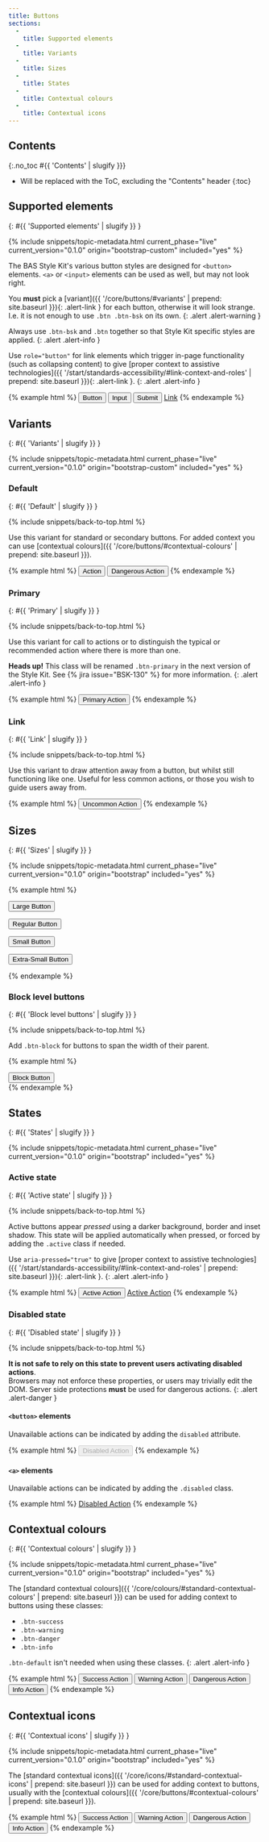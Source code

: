 ```yaml
---
title: Buttons
sections:
  -
    title: Supported elements
  -
    title: Variants
  -
    title: Sizes
  -
    title: States
  -
    title: Contextual colours
  -
    title: Contextual icons
---
```


## Contents
{:.no_toc #{{ 'Contents' | slugify }}}

* Will be replaced with the ToC, excluding the "Contents" header
{:toc}

## Supported elements
{: #{{ 'Supported elements' | slugify }} }

{% include snippets/topic-metadata.html current_phase="live" current_version="0.1.0" origin="bootstrap-custom" included="yes" %}

The BAS Style Kit's various button styles are designed for <code>&lt;button&gt;</code> elements.
<code>&lt;a&gt;</code> or <code>&lt;input&gt;</code> elements can be used as well, but may not look right.

You **must** pick a [variant]({{ '/core/buttons/#variants' | prepend: site.baseurl }}){: .alert-link } for each button,
otherwise it will look strange. I.e. it is not enough to use `.btn .btn-bsk` on its own.
{: .alert .alert-warning }

Always use `.btn-bsk` and `.btn` together so that Style Kit specific styles are applied.
{: .alert .alert-info }

Use `role="button"` for link elements which trigger in-page functionality (such as collapsing
content) to give
[proper context to assistive technologies]({{ '/start/standards-accessibility/#link-context-and-roles' | prepend: site.baseurl }}){: .alert-link }.
{: .alert .alert-info }

{% example html %}
<button class="btn btn-bsk btn-default" type="submit">Button</button>
<input class="btn btn-bsk btn-default" type="button" value="Input">
<input class="btn btn-bsk btn-default" type="submit" value="Submit">
<a class="btn btn-bsk btn-default" href="#" role="button">Link</a>
{% endexample %}

## Variants
{: #{{ 'Variants' | slugify }} }

{% include snippets/topic-metadata.html current_phase="live" current_version="0.1.0" origin="bootstrap-custom" included="yes" %}

### Default
{: #{{ 'Default' | slugify }} }

{% include snippets/back-to-top.html %}

Use this variant for standard or secondary buttons. For added context you can use
[contextual colours]({{ '/core/buttons/#contextual-colours' | prepend: site.baseurl }}).

{% example html %}
<button class="btn btn-bsk btn-default" type="submit">Action</button>
<button class="btn btn-bsk btn-danger" type="submit">Dangerous Action</button>
{% endexample %}

### Primary
{: #{{ 'Primary' | slugify }} }

{% include snippets/back-to-top.html %}

Use this variant for call to actions or to distinguish the typical or recommended action where there is more than one.

**Heads up!** This class will be renamed `.btn-primary` in the next version of the Style Kit. See
{% jira issue="BSK-130" %} for more information.
{: .alert .alert-info }

{% example html %}
<button class="btn btn-bsk btn-bsk-primary" type="submit">Primary Action</button>
{% endexample %}

### Link
{: #{{ 'Link' | slugify }} }

{% include snippets/back-to-top.html %}

Use this variant to draw attention away from a button, but whilst still functioning like one. Useful for less common
actions, or those you wish to guide users away from.

{% example html %}
<button class="btn btn-bsk btn-link" type="submit">Uncommon Action</button>
{% endexample %}

## Sizes
{: #{{ 'Sizes' | slugify }} }

{% include snippets/topic-metadata.html current_phase="live" current_version="0.1.0" origin="bootstrap" included="yes" %}

{% example html %}
<p><button class="btn btn-bsk btn-default btn-lg" type="submit">Large Button</button></p>
<p><button class="btn btn-bsk btn-default" type="submit">Regular Button</button></p>
<p><button class="btn btn-bsk btn-default btn-sm" type="submit">Small Button</button></p>
<p><button class="btn btn-bsk btn-default btn-xs" type="submit">Extra-Small Button</button></p>
{% endexample %}

### Block level buttons
{: #{{ 'Block level buttons' | slugify }} }

{% include snippets/back-to-top.html %}

Add `.btn-block` for buttons to span the width of their parent.

{% example html %}
<div class="row">
  <div class="col-md-6 col-md-offset-3">
    <button class="btn btn-bsk btn-default btn-block" type="submit">Block Button</button>
  </div>
</div>
{% endexample %}

## States
{: #{{ 'States' | slugify }} }

{% include snippets/topic-metadata.html current_phase="live" current_version="0.1.0" origin="bootstrap" included="yes" %}

### Active state
{: #{{ 'Active state' | slugify }} }

{% include snippets/back-to-top.html %}

Active buttons appear *pressed* using a darker background, border and inset shadow. This state will be applied
automatically when pressed, or forced by adding the `.active` class if needed.

Use `aria-pressed="true"` to give
[proper context to assistive technologies]({{ '/start/standards-accessibility/#link-context-and-roles' | prepend: site.baseurl }}){: .alert-link }.
{: .alert .alert-info }

{% example html %}
<button class="btn btn-bsk btn-default active">Active Action</button>
<a class="btn btn-bsk btn-default active" href="#" role="button">Active Action</a>
{% endexample %}

### Disabled state
{: #{{ 'Disabled state' | slugify }} }

{% include snippets/back-to-top.html %}

**It is not safe to rely on this state to prevent users activating disabled actions**. <br>
Browsers may not enforce these properties, or users may trivially edit the DOM. Server side protections **must**
be used for dangerous actions.
{: .alert .alert-danger }

#### <code>&lt;button&gt;</code> elements

Unavailable actions can be indicated by adding the `disabled` attribute.

{% example html %}
<button class="btn btn-bsk btn-default" disabled>Disabled Action</button>
{% endexample %}

#### <code>&lt;a&gt;</code> elements

Unavailable actions can be indicated by adding the `.disabled` class.

{% example html %}
<a class="btn btn-bsk btn-default disabled" href="#" role="button">Disabled Action</a>
{% endexample %}

## Contextual colours
{: #{{ 'Contextual colours' | slugify }} }

{% include snippets/topic-metadata.html current_phase="live" current_version="0.1.0" origin="bootstrap" included="yes" %}

The [standard contextual colours]({{ '/core/colours/#standard-contextual-colours' | prepend: site.baseurl }}) can be
used for adding context to buttons using these classes:

* `.btn-success`
* `.btn-warning`
* `.btn-danger`
* `.btn-info`

`.btn-default` isn't needed when using these classes.
{: .alert .alert-info }

{% example html %}
<button class="btn btn-bsk btn-success">Success Action</button>
<button class="btn btn-bsk btn-warning">Warning Action</button>
<button class="btn btn-bsk btn-danger">Dangerous Action</button>
<button class="btn btn-bsk btn-info">Info Action</button>
{% endexample %}

## Contextual icons
{: #{{ 'Contextual icons' | slugify }} }

{% include snippets/topic-metadata.html current_phase="live" current_version="0.1.0" origin="bootstrap" included="yes" %}

The [standard contextual icons]({{ '/core/icons/#standard-contextual-icons' | prepend: site.baseurl }}) can be
used for adding context to buttons, usually with the
[contextual colours]({{ '/core/buttons/#contextual-colours' | prepend: site.baseurl }}).

{% example html %}
<button class="btn btn-bsk btn-success"><i class="fa fa-check" aria-hidden="true"></i> Success Action</button>
<button class="btn btn-bsk btn-warning"><i class="fa fa-exclamation-triangle" aria-hidden="true"></i> Warning Action</button>
<button class="btn btn-bsk btn-danger"><i class="fa fa-exclamation-circle" aria-hidden="true"></i> Dangerous Action</button>
<button class="btn btn-bsk btn-info"><i class="fa fa-info" aria-hidden="true"></i> Info Action</button>
{% endexample %}
